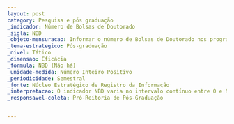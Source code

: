 ```yaml
---
layout: post
category: Pesquisa e pós graduação
_indicador: Número de Bolsas de Doutorado 
_sigla: NBD
_objeto-mensuracao: Informar o número de Bolsas de Doutorado nos programas de pós-graduação da IFES
_tema-estrategico: Pós-graduação
_nivel: Tático
_dimensao: Eficácia
_formula: NBD (Não há)
_unidade-medida: Número Inteiro Positivo
_periodicidade: Semestral
_fonte: Núcleo Estratégico de Registro da Informação
_interpretacao: O indicador NBD varia no intervalo contínuo entre 0 e NAD, em que NAD é o número de alunos matriculados em Doutorado em todos os programas de pós-graduação da IFES. Quanto mais próximo de NAD, melhor.
_responsavel-coleta: Pró-Reitoria de Pós-Graduação


---
```


